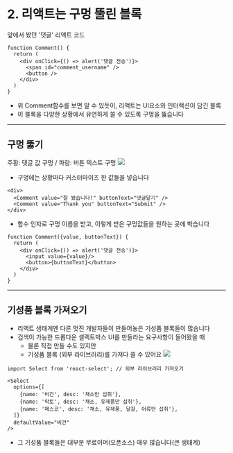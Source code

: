# 2. 리액트는 구멍 뚤린 블록

앞에서 봤던 '댓글' 리액트 코드

```JSX
function Comment() {
  return (
    <div onClick={() => alert('댓글 전송')}>
      <span id="comment_username" />
      <button />
    </div>
  )
}
```

- 위 Comment함수를 보면 알 수 있듯이, 리액트는 UI요소와 인터랙션이 담긴 블록
- 이 블록을 다양한 상황에서 유연하게 쓸 수 있도록 구멍을 뚫습니다

---

## 구멍 뚫기

주황: 댓글 값 구멍 / 파랑: 버튼 텍스트 구멍
<img src="https://user-images.githubusercontent.com/3839771/103163543-57063c80-4842-11eb-8e33-c36131dbd900.png">

- 구멍에는 상황마다 커스터마이즈 한 값들을 넣습니다

```JSX
<div>
  <Comment value="잘 봤습니다!" buttonText="댓글달기" />
  <Comment value="Thank you" buttonText="Submit" />
</div>
```

- 함수 인자로 구멍 이름을 받고, 이렇게 받은 구멍값들을 원하는 곳에 박습니다

```JSX
function Comment({value, buttonText}) {
  return (
    <div onClick={() => alert('댓글 전송')}>
      <input value={value}/>
      <button>{buttonText}</button>
    </div>
  )
}

```

---

## 기성품 블록 가져오기

- 리액트 생태계엔 다른 멋진 개발자들이 만들어놓은 기성품 블록들이 많습니다
- 검색이 가능한 드롭다운 셀렉트박스 UI를 만들라는 요구사항이 들어왔을 때
  - 물론 직접 만들 수도 있지만
  - 기성품 블록 (외부 라이브러리)를 가져다 쓸 수 있어요
    <img src="https://user-images.githubusercontent.com/3839771/103163614-6b970480-4843-11eb-8f40-4d95cd7a3ac4.png">

```JSX
import Select from 'react-select'; // 외부 라이브러리 가져오기

<Select
  options={[
    {name: '비건', desc: '채소만 섭취'},
    {name: '락토', desc: '채소, 유제품만 섭취'},
    {name: '페스코', desc: '채소, 유제품, 달걀, 어류만 섭취'},
  ]}
  defaultValue="비건"
/>
```

- 그 기성품 블록들은 대부분 무료이며(오픈소스) 매우 많습니다(큰 생태계)
